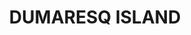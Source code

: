 ---
lastmod: '2025-04-06T06:05:20+00:00'
latitude: -31.899311
layout: suburb
longitude: 152.503209
postcode: '2430'
state: NSW
title: DUMARESQ ISLAND
url: /nsw/dumaresq-island/
---